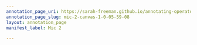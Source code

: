 ```yaml
---
annotation_page_uri: https://sarah-freeman.github.io/annotating-operator/annotations/mic-2-canvas-1-0-05-59-08.json
annotation_page_slug: mic-2-canvas-1-0-05-59-08
layout: annotation_page
manifest_label: Mic 2

---
```

